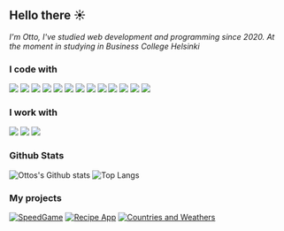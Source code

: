 ## Hello there ☀️

*I'm Otto, I've studied web development and programming since 2020. At the moment in studying in Business College Helsinki*

### I code with
<img src="https://img.shields.io/badge/JavaScript-F7DF1E?style=for-the-badge&logo=javascript&logoColor=black"/> <img src="https://img.shields.io/badge/TypeScript-007ACC?style=for-the-badge&logo=typescript&logoColor=white"/> <img src="https://img.shields.io/badge/Python-FFD43B?style=for-the-badge&logo=python&logoColor=blue"/> <img src="https://img.shields.io/badge/PHP-777BB4?style=for-the-badge&logo=php&logoColor=white"/> <img src="https://img.shields.io/badge/React-20232A?style=for-the-badge&logo=react&logoColor=61DAFB"/> <img src="https://img.shields.io/badge/Symfony-000000?style=for-the-badge&logo=Symfony&logoColor=white"/> <img src="https://img.shields.io/badge/CSS3-1572B6?style=for-the-badge&logo=css3&logoColor=white"/> <img src="https://img.shields.io/badge/Node.js-43853D?style=for-the-badge&logo=node.js&logoColor=white"/> <img src="https://img.shields.io/badge/Express.js-404D59?style=for-the-badge"/> <img src="https://img.shields.io/badge/React_Native-20232A?style=for-the-badge&logo=react&logoColor=61DAFB"/> <img src="https://img.shields.io/badge/Redux-593D88?style=for-the-badge&logo=redux&logoColor=white"/> <img src="https://img.shields.io/badge/MySQL-00000F?style=for-the-badge&logo=mysql&logoColor=white"/> <img src="https://img.shields.io/badge/MongoDB-4EA94B?style=for-the-badge&logo=mongodb&logoColor=white"/>

### I work with
<img src="https://img.shields.io/badge/Atom-66595C?style=for-the-badge&logo=Atom&logoColor=white"/> <img src="https://img.shields.io/badge/Visual_Studio_Code-0078D4?style=for-the-badge&logo=visual%20studio%20code&logoColor=white"/> <img src="https://img.shields.io/badge/IntelliJ_IDEA-000000.svg?style=for-the-badge&logo=intellij-idea&logoColor=white"/>

### Github Stats

![Ottos's Github stats](https://github-readme-stats.vercel.app/api?username=otdot&show_icons=true) ![Top Langs](https://github-readme-stats.vercel.app/api/top-langs/?username=otdot&hide=TeX&layout=compact)


### My projects
 [![SpeedGame](https://img.shields.io/badge/Speed%20Game-React-Blue)](https://speedgame-with-react-url.netlify.app/)
 [![Recipe App](https://img.shields.io/badge/Recipe%20App-React-important)](https://recipeappotto.herokuapp.com/)
 [![Countries and Weathers](https://img.shields.io/badge/Countries%20and%20Weathers-React%2C%20Node-informational)](https://countriesandweathers.netlify.app/)



